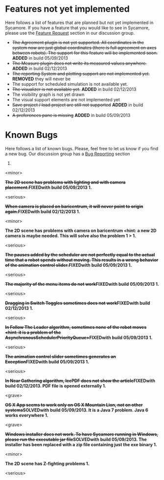 # Features not yet implemented #

Here follows a list of features that are planned but not yet implemented in Sycamore. If you have a feature that you would like to see in Sycamore, please use the <a href='https://groups.google.com/forum/#!categories/sycamore-discussion-group/feature-request'>Feature Request</a> section in our discussion group.

  * ~~The Agreement plugin is not yet supported. All coordinates in the system now are just global coordinates (there is full agreement on axes between robots). The support for this feature will be implemented soon.~~ **ADDED** in build 05/09/2013
  * ~~The Measure plugin does not write its measured values anywhere.~~ **ADDED** in build 02/12/2013
  * ~~The reporting System and plotting support are not implemented yet.~~ **REMOVED** they will never be
  * The support  for scheduled simulation is not available yet.
  * ~~The visualizer is not available yet.~~ **ADDED** in build 02/12/2013
  * The visibility graph is not yet drawn
  * The visual support elements are not implemented yet
  * ~~Save project / load project are still not supported~~ **ADDED** in build 02/12/2013
  * ~~A preferences pane is missing~~ **ADDED** in build 05/09/2013

# Known Bugs #

Here follows a list of known bugs. Please, feel free to let us know if you find a new bug. Our discussion group has a <a href='https://groups.google.com/forum/#!categories/sycamore-discussion-group/bug-reporting'>Bug Reporting</a> section

  1. 

&lt;minor&gt;

**~~The 2D scene has problems with lighting and with camera placement.~~**FIXED**with build 05/09/2013
  1.**

&lt;serious&gt;

**~~When camera is placed on baricentrum, it will never point to origin again.~~**FIXED**with build 02/12/2013
  1.**

&lt;minor&gt;

**The 2D scene has problems with camera on baricentrum <hint: a new 2D camera is maybe needed. This will solve also the problem 1 >
  1.**

&lt;serious&gt;

**~~The pauses added by the scheduler are not perfectly equal to the actual time that a robot spends without moving. This results in a wrong behavior of the animation control slider.~~**FIXED**with build 05/09/2013
  1.**

&lt;serious&gt;

**~~The majority of the menu items do not work~~**FIXED**with build 05/09/2013
  1.**

&lt;serious&gt;

**~~Dragging in Switch Toggles sometimes does not work~~**FIXED**with build 02/12/2013
  1.**

&lt;serious&gt;

**~~In Follow The Leader algorithm, sometimes none of the robot moves <hint: it is a problem of the AsynchronousSchedulerPriorityQueue>~~**FIXED**with build 05/09/2013
  1.**

&lt;serious&gt;

**~~The animation control slider sometimes generates an Exception~~**FIXED**with build 05/09/2013
  1.**

&lt;serious&gt;

**~~In Near Gathering algorithm, IcePDF does not show the article~~**FIXED**with build 02/12/2013. PDF file is opened externally
  1.**

&lt;grave&gt;

**~~OS X App seems to work only on OS X Mountain Lion, not on other systems~~**SOLVED**with build 05/09/2013. It is a Java 7 problem. Java 6 works everywhere
  1.**

&lt;grave&gt;

**~~Windows installer does not work. To have Sycamore running in Windows, please run the executable jar file~~**SOLVED**with build 05/09/2013. The installer has been replaced with a zip file containing just the exe binary
  1.**

&lt;minor&gt;

**The 2D scene has Z-fighting problems
  1.**

&lt;serious&gt;

